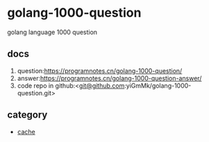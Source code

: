 # golang-1000-question

golang language 1000 question

## docs

1. question:<https://programnotes.cn/golang-1000-question/>
2. answer:<https://programnotes.cn/golang-1000-question-answer/>
3. code repo in github:<git@github.com:yiGmMk/golang-1000-question.git>

## category

- [cache](./005-cache/readme.md)